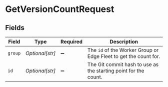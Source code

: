# GetVersionCountRequest


## Fields

| Field                                                                       | Type                                                                        | Required                                                                    | Description                                                                 |
| --------------------------------------------------------------------------- | --------------------------------------------------------------------------- | --------------------------------------------------------------------------- | --------------------------------------------------------------------------- |
| `group`                                                                     | *Optional[str]*                                                             | :heavy_minus_sign:                                                          | The <code>id</code> of the Worker Group or Edge Fleet to get the count for. |
| `id`                                                                        | *Optional[str]*                                                             | :heavy_minus_sign:                                                          | The Git commit hash to use as the starting point for the count.             |